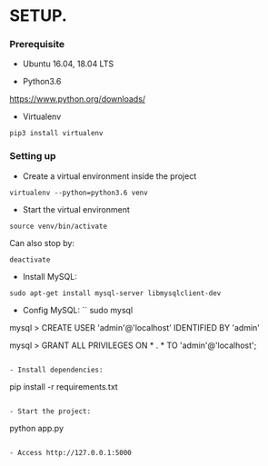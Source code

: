 # SETUP.

### Prerequisite
- Ubuntu 16.04, 18.04 LTS

- Python3.6

https://www.python.org/downloads/

- Virtualenv
```
pip3 install virtualenv
```

### Setting up

- Create a virtual environment inside the project
```
virtualenv --python=python3.6 venv
```

- Start the virtual environment
```
source venv/bin/activate
```
Can also stop by:
```
deactivate
```

- Install MySQL:
```
sudo apt-get install mysql-server libmysqlclient-dev
```

- Config MySQL:
``
sudo mysql

mysql > CREATE USER 'admin'@'localhost' IDENTIFIED BY 'admin'

mysql > GRANT ALL PRIVILEGES ON * . * TO 'admin'@'localhost';

```

- Install dependencies:
```
pip install -r requirements.txt
```

- Start the project:
```
python app.py
```

- Access http://127.0.0.1:5000